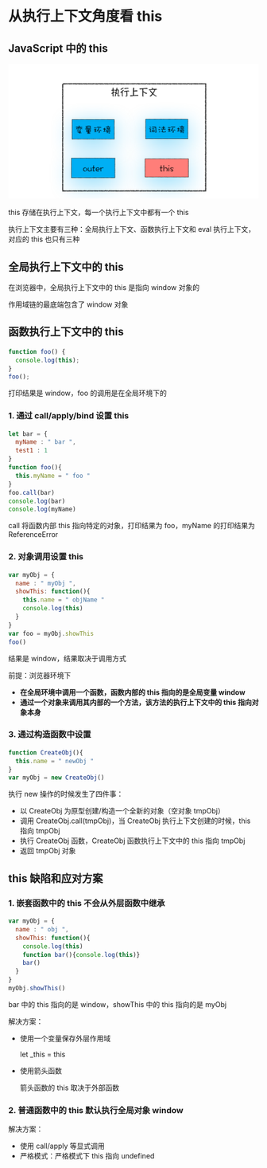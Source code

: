 # 从执行上下文角度看 this

## JavaScript 中的 this

![this](./this.png)

this 存储在执行上下文，每一个执行上下文中都有一个 this

执行上下文主要有三种：全局执行上下文、函数执行上下文和 eval 执行上下文，对应的 this 也只有三种

## 全局执行上下文中的 this

在浏览器中，全局执行上下文中的 this 是指向 window 对象的

作用域链的最底端包含了 window 对象

## 函数执行上下文中的 this

```js
function foo() {
  console.log(this);
}
foo();
```

打印结果是 window，foo 的调用是在全局环境下的

### 1. 通过 call/apply/bind 设置 this

```js
let bar = {
  myName : " bar ",
  test1 : 1
}
function foo(){
  this.myName = " foo "
}
foo.call(bar)
console.log(bar)
console.log(myName)
```

call 将函数内部 this 指向特定的对象，打印结果为 foo，myName 的打印结果为 ReferenceError

### 2. 对象调用设置 this

```js
var myObj = {
  name : " myObj ",
  showThis: function(){
    this.name = " objName "
    console.log(this)
  }
}
var foo = myObj.showThis
foo()
```

结果是 window，结果取决于调用方式

前提：浏览器环境下

- **在全局环境中调用一个函数，函数内部的 this 指向的是全局变量 window**
- **通过一个对象来调用其内部的一个方法，该方法的执行上下文中的 this 指向对象本身**

### 3. 通过构造函数中设置

```js
function CreateObj(){
  this.name = " newObj "
}
var myObj = new CreateObj()

```

执行 new 操作的时候发生了四件事：

- 以 CreateObj 为原型创建/构造一个全新的对象（空对象 tmpObj）
- 调用 CreateObj.call(tmpObj)，当 CreateObj 执行上下文创建的时候，this 指向 tmpObj
- 执行 CreateObj 函数，CreateObj 函数执行上下文中的 this 指向 tmpObj
- 返回 tmpObj 对象

## this 缺陷和应对方案

### 1. 嵌套函数中的 this 不会从外层函数中继承

```js
var myObj = {
  name : " obj ", 
  showThis: function(){
    console.log(this)
    function bar(){console.log(this)}
    bar()
  }
}
myObj.showThis()
```

bar 中的 this 指向的是 window，showThis 中的 this 指向的是 myObj

解决方案：

- 使用一个变量保存外层作用域

  let _this = this

- 使用箭头函数

  箭头函数的 this 取决于外部函数

### 2. 普通函数中的 this 默认执行全局对象 window

解决方案：

- 使用 call/apply 等显式调用
- 严格模式：严格模式下 this 指向 undefined

